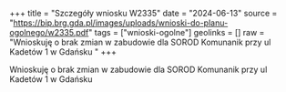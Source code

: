 +++
title = "Szczegóły wniosku W2335"
date = "2024-06-13"
source = "https://bip.brg.gda.pl/images/uploads/wnioski-do-planu-ogolnego/w2335.pdf"
tags = ["wnioski-ogolne"]
geolinks = []
raw = "Wnioskuję o brak zmian w zabudowie dla SOROD Komunanik przy ul Kadetów 1 w Gdańsku "
+++

Wnioskuję o brak zmian w zabudowie dla SOROD Komunanik przy ul Kadetów 1 w
Gdańsku



